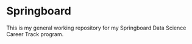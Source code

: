 # Springboard
This is my general working repository for my Springboard Data Science Career Track program.
